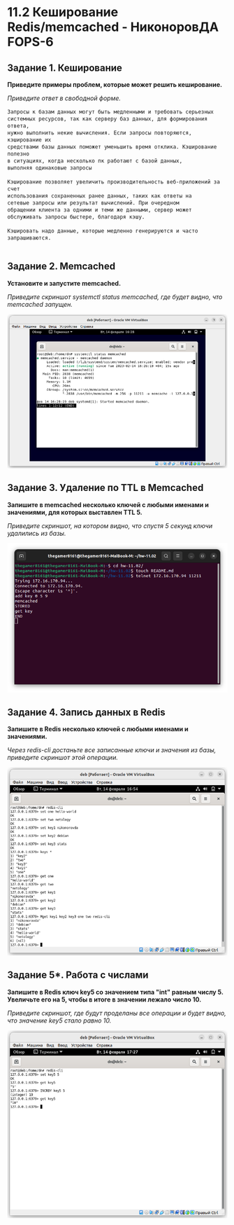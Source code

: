 # 11.2 Кеширование Redis/memcached - НиконоровДА FOPS-6

## Задание 1. Кеширование

**Приведите примеры проблем, которые может решить кеширование.**

*Приведите ответ в свободной форме.*

```
Запросы к базам данных могут быть медленными и требовать серьезных
системных ресурсов, так как серверу баз данных, для формирования ответа,
нужно выполнить некие вычисления. Если запросы повторяются, кэширование их
средствами базы данных поможет уменьшить время отклика. Кэширование полезно
в ситуациях, когда несколько пк работают с базой данных,
выполняя одинаковые запросы

Кэширование позволяет увеличить производительность веб-приложений за счет
использования сохраненных ранее данных, таких как ответы на
сетевые запросы или результат вычислений. При очередном
обращении клиента за одними и теми же данными, сервер может
обслуживать запросы быстере, благодаря кэшу.

Кэшировать надо данные, которые медленно генерируются и часто запрашиваются.
  
```

## Задание 2. Memcached

**Установите и запустите memcached.**

*Приведите скриншот systemctl status memcached,  где будет видно, что memcached запущен.*

![alt text](https://github.com/mxssclxck/hw-11.02/blob/main/img/1.png)

## Задание 3. Удаление по TTL в Memcached

**Запишите в memcached несколько ключей с любыми именами и значениями, для которых выставлен TTL 5.**

*Приведите скриншот, на котором видно, что спустя 5 секунд ключи удалились из базы.*

![alt text](https://github.com/mxssclxck/hw-11.02/blob/main/img/2.png)

## Задание 4. Запись данных в Redis

**Запишите в Redis несколько ключей с любыми именами и значениями.**

*Через redis-cli достаньте все записанные ключи и значения из базы, приведите скриншот этой операции.*

![alt text](https://github.com/mxssclxck/hw-11.02/blob/main/img/3.png)

## Задание 5*. Работа с числами

**Запишите в Redis ключ key5 со значением типа "int" равным числу 5.** 
**Увеличьте его на 5, чтобы в итоге в значении лежало число 10.**

*Приведите скриншот, где будут проделаны все операции и*
*будет видно, что значение key5 стало равно 10.*

![alt text](https://github.com/mxssclxck/hw-11.02/blob/main/img/4.png)
